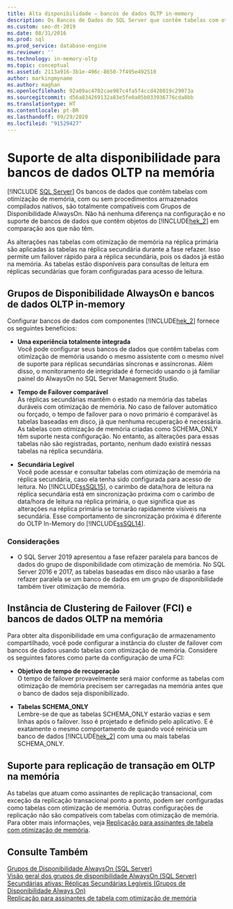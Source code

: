 ```yaml
---
title: Alta disponibilidade – bancos de dados OLTP in-memory
description: Os Bancos de Dados do SQL Server que contêm tabelas com otimização de memória, com ou sem procedimentos armazenados compilados nativos, são totalmente compatíveis com Grupos de Disponibilidade Always On.
ms.custom: seo-dt-2019
ms.date: 08/31/2016
ms.prod: sql
ms.prod_service: database-engine
ms.reviewer: ''
ms.technology: in-memory-oltp
ms.topic: conceptual
ms.assetid: 2113a916-3b1e-496c-8650-7f495e492510
author: markingmyname
ms.author: maghan
ms.openlocfilehash: 92a09ac4702cae987c4fa5f4ccd420819c29073a
ms.sourcegitcommit: d56a834269132a83e5fe0a05b033936776cda8bb
ms.translationtype: HT
ms.contentlocale: pt-BR
ms.lasthandoff: 09/29/2020
ms.locfileid: "91529427"
---
```

# <a name="high-availability-support-for-in-memory-oltp-databases"></a>Suporte de alta disponibilidade para bancos de dados OLTP na memória
 [!INCLUDE [SQL Server](../../includes/applies-to-version/sqlserver.md)]
  Os bancos de dados que contêm tabelas com otimização de memória, com ou sem procedimentos armazenados compilados nativos, são totalmente compatíveis com Grupos de Disponibilidade AlwaysOn.  Não há nenhuma diferença na configuração e no suporte de bancos de dados que contêm objetos do [!INCLUDE[hek_2](../../includes/hek-2-md.md)] em comparação aos que não têm.  

 As alterações nas tabelas com otimização de memória na réplica primária são aplicadas às tabelas na réplica secundária durante a fase refazer. Isso permite um failover rápido para a réplica secundária, pois os dados já estão na memória. As tabelas estão disponíveis para consultas de leitura em réplicas secundárias que foram configuradas para acesso de leitura.  

  
## <a name="always-on-availability-groups-and-in-memory-oltp-databases"></a>Grupos de Disponibilidade AlwaysOn e bancos de dados OLTP in-memory  
 Configurar bancos de dados com componentes [!INCLUDE[hek_2](../../includes/hek-2-md.md)] fornece os seguintes benefícios:  
  
-   **Uma experiência totalmente integrada**   
    Você pode configurar seus bancos de dados que contêm tabelas com otimização de memória usando o mesmo assistente com o mesmo nível de suporte para réplicas secundárias síncronas e assíncronas. Além disso, o monitoramento de integridade é fornecido usando o já familiar painel do AlwaysOn no SQL Server Management Studio.  
  
-   **Tempo de Failover comparável**   
    As réplicas secundárias mantêm o estado na memória das tabelas duráveis com otimização de memória. No caso de failover automático ou forçado, o tempo de failover para o novo primário é comparável às tabelas baseadas em disco, já que nenhuma recuperação é necessária. As tabelas com otimização de memória criadas como SCHEMA_ONLY têm suporte nesta configuração. No entanto, as alterações para essas tabelas não são registradas, portanto, nenhum dado existirá nessas tabelas na réplica secundária.  
  
-   **Secundária Legível**   
    Você pode acessar e consultar tabelas com otimização de memória na réplica secundária, caso ela tenha sido configurada para acesso de leitura. No [!INCLUDE[ssSQL15](../../includes/sssql15-md.md)], o carimbo de data/hora de leitura na réplica secundária está em sincronização próxima com o carimbo de data/hora de leitura na réplica primária, o que significa que as alterações na réplica primária se tornarão rapidamente visíveis na secundária. Esse comportamento de sincronização próxima é diferente do OLTP In-Memory do [!INCLUDE[ssSQL14](../../includes/sssql14-md.md)].  

### <a name="considerations"></a>Considerações

- O SQL Server 2019 apresentou a fase refazer paralela para bancos de dados do grupo de disponibilidade com otimização de memória. No SQL Server 2016 e 2017, as tabelas baseadas em disco não usarão a fase refazer paralela se um banco de dados em um grupo de disponibilidade também tiver otimização de memória. 
  
## <a name="failover-clustering-instance-fci-and-in-memory-oltp-databases"></a>Instância de Clustering de Failover (FCI) e bancos de dados OLTP na memória  
 Para obter alta disponibilidade em uma configuração de armazenamento compartilhado, você pode configurar a instância do cluster de failover com bancos de dados usando tabelas com otimização de memória. Considere os seguintes fatores como parte da configuração de uma FCI:  
  
-   **Objetivo de tempo de recuperação**   
    O tempo de failover provavelmente será maior conforme as tabelas com otimização de memória precisem ser carregadas na memória antes que o banco de dados seja disponibilizado.  
  
-   **Tabelas SCHEMA_ONLY**   
    Lembre-se de que as tabelas SCHEMA_ONLY estarão vazias e sem linhas após o failover. Isso é projetado e definido pelo aplicativo. E é exatamente o mesmo comportamento de quando você reinicia um banco de dados [!INCLUDE[hek_2](../../includes/hek-2-md.md)] com uma ou mais tabelas SCHEMA_ONLY.  
  
## <a name="support-for-transaction-replication-in-in-memory-oltp"></a>Suporte para replicação de transação em OLTP na memória  
 As tabelas que atuam como assinantes de replicação transacional, com exceção da replicação transacional ponto a ponto, podem ser configuradas como tabelas com otimização de memória. Outras configurações de replicação não são compatíveis com tabelas com otimização de memória.  Para obter mais informações, veja [Replicação para assinantes de tabela com otimização de memória](../../relational-databases/replication/replication-to-memory-optimized-table-subscribers.md).  
  
## <a name="see-also"></a>Consulte Também  
 [Grupos de Disponibilidade AlwaysOn (SQL Server)](../../database-engine/availability-groups/windows/always-on-availability-groups-sql-server.md)   
 [Visão geral dos grupos de disponibilidade AlwaysOn &#40;SQL Server&#41;](../../database-engine/availability-groups/windows/overview-of-always-on-availability-groups-sql-server.md)   
 [Secundárias ativas: Réplicas Secundárias Legíveis (Grupos de Disponibilidade Always On)](../../database-engine/availability-groups/windows/active-secondaries-readable-secondary-replicas-always-on-availability-groups.md)   
 [Replicação para assinantes de tabela com otimização de memória](../../relational-databases/replication/replication-to-memory-optimized-table-subscribers.md)  
  
  
